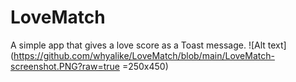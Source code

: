 # LoveMatch
A simple app that gives a love score as a Toast message.
![Alt text](https://github.com/whyalike/LoveMatch/blob/main/LoveMatch-screenshot.PNG?raw=true =250x450)
